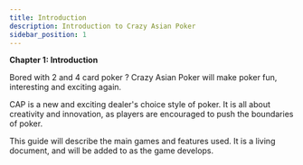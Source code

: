 ```yaml
---
title: Introduction
description: Introduction to Crazy Asian Poker
sidebar_position: 1
---
```


**Chapter 1: Introduction**

Bored with 2 and 4 card poker ? Crazy Asian Poker will make poker fun,
interesting and exciting again.

CAP is a new and exciting dealer\'s choice style of poker. It is all
about creativity and innovation, as players are encouraged to push the
boundaries of poker.

This guide will describe the main games and features used. It is a
living document, and will be added to as the game develops.